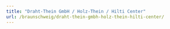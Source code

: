 ```yaml
---
title: "Draht-Thein GmbH / Holz-Thein / Hilti Center"
url: /braunschweig/draht-thein-gmbh-holz-thein-hilti-center/
---
```

